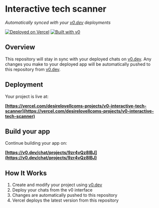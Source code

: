 # Interactive tech scanner

*Automatically synced with your [v0.dev](https://v0.dev) deployments*

[![Deployed on Vercel](https://img.shields.io/badge/Deployed%20on-Vercel-black?style=for-the-badge&logo=vercel)](https://vercel.com/desirelovellcoms-projects/v0-interactive-tech-scanner)
[![Built with v0](https://img.shields.io/badge/Built%20with-v0.dev-black?style=for-the-badge)](https://v0.dev/chat/projects/9zr4vQz8IBJ)

## Overview

This repository will stay in sync with your deployed chats on [v0.dev](https://v0.dev).
Any changes you make to your deployed app will be automatically pushed to this repository from [v0.dev](https://v0.dev).

## Deployment

Your project is live at:

**[https://vercel.com/desirelovellcoms-projects/v0-interactive-tech-scanner](https://vercel.com/desirelovellcoms-projects/v0-interactive-tech-scanner)**

## Build your app

Continue building your app on:

**[https://v0.dev/chat/projects/9zr4vQz8IBJ](https://v0.dev/chat/projects/9zr4vQz8IBJ)**

## How It Works

1. Create and modify your project using [v0.dev](https://v0.dev)
2. Deploy your chats from the v0 interface
3. Changes are automatically pushed to this repository
4. Vercel deploys the latest version from this repository
